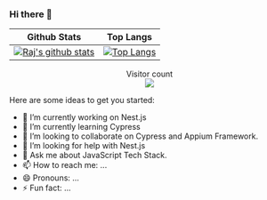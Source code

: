 ### Hi there 👋

Github Stats | Top Langs
-------------|----------
[![Raj's github stats](https://github-readme-stats.vercel.app/api?username=SinghRajKr&count_private=true&show_icons=true&theme=dracula)](https://github.com/SinghRajKr/github-readme-stats)|[![Top Langs](https://github-readme-stats.vercel.app/api/top-langs/?username=SinghRajKr&show_icons=true&theme=radical)](https://github.com/SinghRajKr/github-readme-stats)

<p align="center"> 
  Visitor count<br>
  <img src="https://profile-counter.glitch.me/SinghRajKr/count.svg" />
</p>

<!--
**SinghRajKr/SinghRajKr** is a ✨ _special_ ✨ repository because its `README.md` (this file) appears on your GitHub profile.
-->
Here are some ideas to get you started:

- 🔭 I’m currently working on Nest.js
- 🌱 I’m currently learning Cypress
- 👯 I’m looking to collaborate on Cypress and Appium Framework.
- 🤔 I’m looking for help with Nest.js
- 💬 Ask me about JavaScript Tech Stack.
- 📫 How to reach me: ...
- 😄 Pronouns: ...
- ⚡ Fun fact: ...

